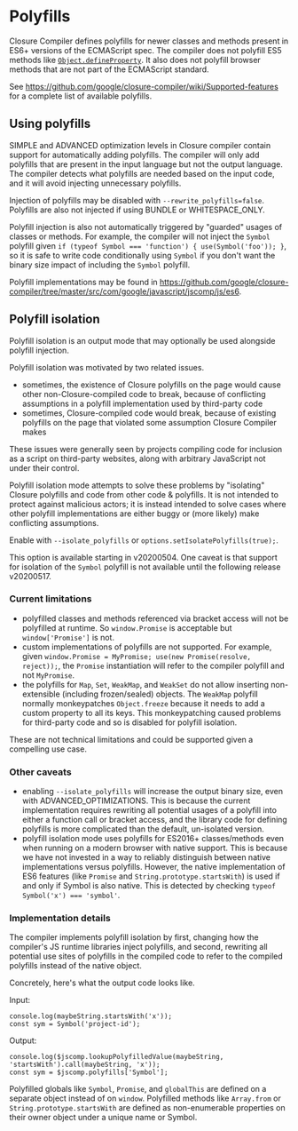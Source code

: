 # Polyfills

Closure Compiler defines polyfills for newer classes and methods present in ES6+ versions of the ECMAScript spec. The compiler does not polyfill ES5 methods like [`Object.defineProperty`](https://developer.mozilla.org/en-US/docs/Web/JavaScript/Reference/Global_Objects/Object/defineProperty). It also does not polyfill browser methods that are not part of the ECMAScript standard.

See https://github.com/google/closure-compiler/wiki/Supported-features for a complete list of available polyfills.

## Using polyfills

SIMPLE and ADVANCED optimization levels in Closure compiler contain support for automatically adding polyfills. The compiler will only add polyfills that are present in the input language but not the output language. The compiler detects what polyfills are needed based on the input code, and it will avoid injecting unnecessary polyfills.

Injection of polyfills may be disabled with `--rewrite_polyfills=false`. Polyfills are also not injected if using BUNDLE or WHITESPACE_ONLY.

Polyfill injection is also not automatically triggered by "guarded" usages of classes or methods. For example, the compiler will not inject the `Symbol` polyfill given `if (typeof Symbol === 'function') { use(Symbol('foo')); }`, so it is safe to write code conditionally using `Symbol` if you don't want the binary size impact of including the `Symbol` polyfill.

Polyfill implementations may be found in https://github.com/google/closure-compiler/tree/master/src/com/google/javascript/jscomp/js/es6.

## Polyfill isolation

Polyfill isolation is an output mode that may optionally be used alongside polyfill injection.

Polyfill isolation was motivated by two related issues.
 - sometimes, the existence of Closure polyfills on the page would cause other non-Closure-compiled code to break, because of conflicting assumptions in a polyfill implementation used by third-party code
 - sometimes, Closure-compiled code would break, because of existing polyfills on the page that violated some assumption Closure Compiler makes

These issues were generally seen by projects compiling code for inclusion as a script on third-party websites, along with arbitrary JavaScript not under their control.

Polyfill isolation mode attempts to solve these problems by "isolating" Closure polyfills and code from other code & polyfills. It is not intended to protect against malicious actors; it is instead intended to solve cases where other polyfill implementations are either buggy or (more likely) make conflicting assumptions.

Enable with `--isolate_polyfills` or `options.setIsolatePolyfills(true);`.

This option is available starting in v20200504. One caveat is that support for isolation of the `Symbol` polyfill is not available until the following release v20200517.

### Current limitations

 - polyfilled classes and methods referenced via bracket access will not be polyfilled at runtime. So `window.Promise` is acceptable but `window['Promise']` is not.
 - custom implementations of polyfills are not supported. For example, given `window.Promise = MyPromise; use(new Promise(resolve, reject));`, the `Promise` instantiation will refer to the compiler polyfill and not `MyPromise`.
 - the polyfills for `Map`, `Set`, `WeakMap`, and `WeakSet` do not allow inserting non-extensible (including frozen/sealed) objects. The `WeakMap` polyfill normally monkeypatches `Object.freeze` because it needs to add a custom property to all its keys. This monkeypatching caused problems for third-party code and so is disabled for polyfill isolation.

These are not technical limitations and could be supported given a compelling use case.

### Other caveats

 - enabling `--isolate_polyfills` will increase the output binary size, even with ADVANCED_OPTIMIZATIONS. This is because the current implementation requires rewriting all potential usages of a polyfill into either a function call or bracket access, and the library code for defining polyfills is more complicated than the default, un-isolated version.
 - polyfill isolation mode uses polyfills for ES2016+ classes/methods even when running on a modern browser with native support. This is because we have not invested in a way to reliably distinguish between native implementations versus polyfills. However, the native implementation of ES6 features (like `Promise` and `String.prototype.startsWith`) is used if and only if Symbol is also native. This is detected by checking `typeof Symbol('x') === 'symbol'`.

### Implementation details

The compiler implements polyfill isolation by first, changing how the compiler's JS runtime libraries inject polyfills, and second, rewriting all potential use sites of polyfills in the compiled code to refer to the compiled polyfills instead of the native object.

Concretely, here's what the output code looks like.

Input:

```
console.log(maybeString.startsWith('x'));
const sym = Symbol('project-id');
```

Output:

```
console.log($jscomp.lookupPolyfilledValue(maybeString, 'startsWith').call(maybeString, 'x'));
const sym = $jscomp.polyfills['Symbol'];
```

Polyfilled globals like `Symbol`, `Promise`, and `globalThis` are defined on a separate object instead of on `window`. Polyfilled methods like `Array.from` or `String.prototype.startsWith` are defined as non-enumerable properties on their owner object under a unique name or Symbol.